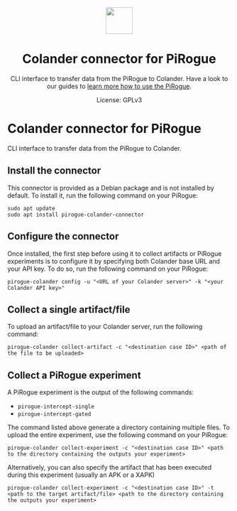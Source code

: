 <div align="center">
<img width="60px" src="https://pts-project.org/android-chrome-512x512.png">
<h1>Colander connector for PiRogue</h1>
<p>
CLI interface to transfer data from the PiRogue to Colander. Have a look to our guides to <a href="https://pts-project.org/guides/" alt="Learn more about PiRogue">learn more how to use the PiRogue</a>.
</p>
<p>
License: GPLv3
</p>
</div>


# Colander connector for PiRogue
CLI interface to transfer data from the PiRogue to Colander.

## Install the connector
This connector is provided as a Debian package and is not installed by default. To install it, run the following command on your PiRogue:
```
sudo apt update
sudo apt install pirogue-colander-connector
```

## Configure the connector
Once installed, the first step before using it to collect artifacts or PiRogue experiments is to configure it by specifying both Colander base URL and your API key. To do so, run the following command on your PiRogue:

```
pirogue-colander config -u "<URL of your Colander server>" -k "<your Colander API key>"
```

## Collect a single artifact/file
To upload an artifact/file to your Colander server, run the following command:
```
pirogue-colander collect-artifact -c "<destination case ID>" <path of the file to be uploaded>
```

## Collect a PiRogue experiment
A PiRogue experiment is the output of the following commands:
* `pirogue-intercept-single`
* `pirogue-intercept-gated`

The command listed above generate a directory containing multiple files. To upload the entire experiment, use the following command on your PiRogue:

```
pirogue-colander collect-experiment -c "<destination case ID>" <path to the directory containing the outputs your experiment> 
```

Alternatively, you can also specify the artifact that has been executed during this experiment (usually an APK or a XAPK)

```
pirogue-colander collect-experiment -c "<destination case ID>" -t <path to the target artifact/file> <path to the directory containing the outputs your experiment> 
```